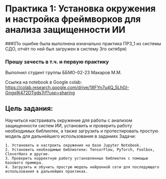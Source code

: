# Практика 1: Установка окружения и настройка фреймворков для анализа защищенности ИИ

###(По ошибке была выполнена изначально практика ПРЗ_1 из системы СДО, отчёт по ней был загружен в систему 3го октября)
### Прошу зачесть в т.ч. и первую практику

Выполнил студент группы ББМО-02-23 Макаров М.М.

Ссылка на notebook в Google colab: https://colab.research.google.com/drive/18FYn7u4Q_5LhGI-Gngq9j472DTgds7rf?usp=sharing

## Цель задания:

Научиться настраивать окружение для работы с анализом защищенности систем ИИ, установить и проверить работу необходимых библиотек, а также загрузить и протестировать простую модель для дальнейшего использования в заданиях
Задачи:

    1. Установить и настроить окружение на базе Jupyter Notebook.
    2. Установить необходимые библиотеки: TensorFlow, PyTorch, Foolbox, CleverHans и другие.
    3. Проверить корректную работу установленных библиотек с помощью базового примера.
    4. Загрузить и обучить простую модель нейронной сети для последующего использования в дальнейших практиках.